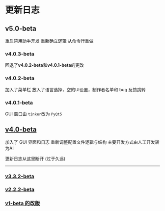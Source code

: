 # 更新日志

## v5.0-beta

重启禁用助手开发
重新确立逻辑
从命令行重做

### v4.0.3-beta

回退了**v4.0.2-beta**和**v4.0.1-beta**的更改

### v4.0.2-beta

加入了菜单栏
放入了语言选择，空的UI设置，制作者名单和 bug 反馈跳转

### v4.0.1-beta

GUI 窗口由 `tinker`改为 `PyQt5`

## [v4.0-beta](https://github.com/LIBPS/Disable_Helper/releases/tag/v4.0-beta)

加入了 GUI 界面和日志
重新调整配置文件逻辑与结构
主要开发方式由人工开发转为AI

更新日志从这里断开 (过于久远)

---

### [v3.3.2-beta](https://github.com/LIBPS/Disable_Helper/releases/tag/v3.3.2-beta)

### [v2.2.2-beta](https://github.com/LIBPS/Disable_Helper/releases/tag/v2.2.2-beta)

### [v1-beta 的改版](https://github.com/Immortal-Sty/MC_resourcepacks_delHelper "v1-beta 似乎被删掉了")